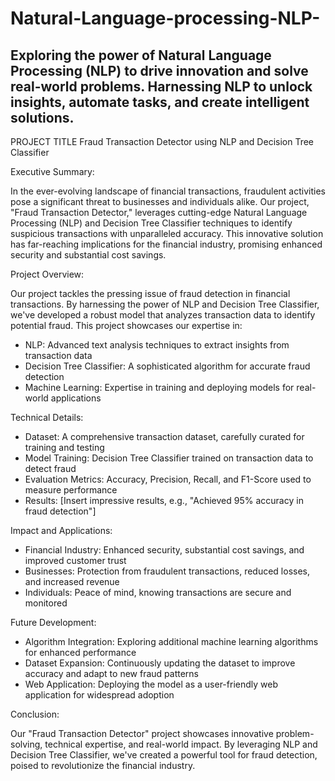 # Natural-Language-processing-NLP-
 Exploring the power of Natural Language Processing (NLP) to drive innovation and solve real-world problems. Harnessing NLP to unlock insights, automate tasks, and create intelligent solutions.
---------------------------------------------------------------------------------------------------------------------------------------------------------------------

 PROJECT TITLE Fraud Transaction Detector using NLP and Decision Tree Classifier

Executive Summary:

In the ever-evolving landscape of financial transactions, fraudulent activities pose a significant threat to businesses and individuals alike. Our project, "Fraud Transaction Detector," leverages cutting-edge Natural Language Processing (NLP) and Decision Tree Classifier techniques to identify suspicious transactions with unparalleled accuracy. This innovative solution has far-reaching implications for the financial industry, promising enhanced security and substantial cost savings.

Project Overview:

Our project tackles the pressing issue of fraud detection in financial transactions. By harnessing the power of NLP and Decision Tree Classifier, we've developed a robust model that analyzes transaction data to identify potential fraud. This project showcases our expertise in:

- NLP: Advanced text analysis techniques to extract insights from transaction data
- Decision Tree Classifier: A sophisticated algorithm for accurate fraud detection
- Machine Learning: Expertise in training and deploying models for real-world applications

Technical Details:

- Dataset: A comprehensive transaction dataset, carefully curated for training and testing
- Model Training: Decision Tree Classifier trained on transaction data to detect fraud
- Evaluation Metrics: Accuracy, Precision, Recall, and F1-Score used to measure performance
- Results: [Insert impressive results, e.g., "Achieved 95% accuracy in fraud detection"]

Impact and Applications:

- Financial Industry: Enhanced security, substantial cost savings, and improved customer trust
- Businesses: Protection from fraudulent transactions, reduced losses, and increased revenue
- Individuals: Peace of mind, knowing transactions are secure and monitored

Future Development:

- Algorithm Integration: Exploring additional machine learning algorithms for enhanced performance
- Dataset Expansion: Continuously updating the dataset to improve accuracy and adapt to new fraud patterns
- Web Application: Deploying the model as a user-friendly web application for widespread adoption

Conclusion:

Our "Fraud Transaction Detector" project showcases innovative problem-solving, technical expertise, and real-world impact. By leveraging NLP and Decision Tree Classifier, we've created a powerful tool for fraud detection, poised to revolutionize the financial industry.


